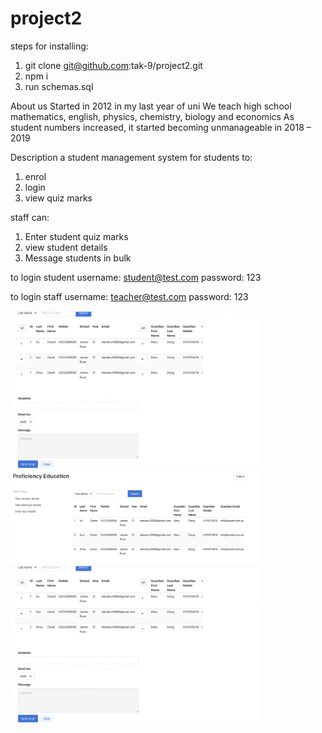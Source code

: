 # project2

steps for installing: 
1. git clone git@github.com:tak-9/project2.git
2. npm i
3. run schemas.sql 

About us 
Started in 2012 in my last year of uni 
We teach high school mathematics, english, physics, chemistry, biology and economics
As student numbers increased, it started becoming unmanageable in 2018 – 2019

Description 
a student management system for students to: 
1. enrol 
2. login 
3. view quiz marks 

staff can: 
1. Enter student quiz marks 
2. view student details 
3. Message students in bulk 

to login student
username: student@test.com 
password: 123 

to login staff
username: teacher@test.com 
password: 123 


<img src="Screen%20Shot%202020-03-07%20at%2012.34.02%20pm.png" width="400px">
<br>
<img src="Screen%20Shot%202020-03-07%20at%2012.33.55%20pm.png" width="400px">
<br>
<img src="Screen%20Shot%202020-03-07%20at%2012.34.02%20pm.png" width="400px">
